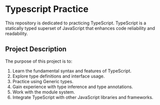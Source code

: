 # Typescript Practice

This repository is dedicated to practicing TypeScript. TypeScript is a statically typed superset of JavaScript that enhances code reliability and readability.

## Project Description

The purpose of this project is to:

1. Learn the fundamental syntax and features of TypeScript.
2. Explore type definitions and interface usage.
3. Practice using Generic types.
4. Gain experience with type inference and type annotations.
5. Work with the module system.
6. Integrate TypeScript with other JavaScript libraries and frameworks.
